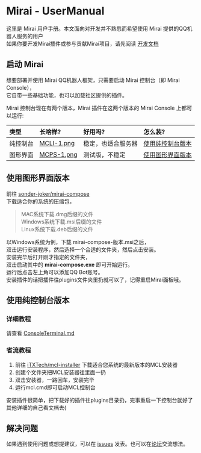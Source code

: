 # Mirai - UserManual

这里是 Mirai 用户手册。本文面向对开发并不熟悉而希望使用 Mirai 提供的QQ机器人服务的用户  
如果你要开发Mirai插件或参与贡献Mirai项目，请先阅读 [开发文档](README.md)  

## 启动 Mirai

想要部署并使用 Mirai QQ机器人框架，只需要启动 Mirai 控制台（即 Mirai Console），  
它自带一些基础功能，也可以加载社区提供的插件。

Mirai 控制台现在有两个版本，Mirai 插件在这两个版本的 Mirai Console 上都可以运行:

[MCLI-1.png]: .UserManual_images/MCLI-1.png

[MCPS-1.png]: .UserManual_images/MCPS-1.png

| 类型   | 长啥样?         | 好用吗?      | 怎么装?                  |
|:-----|:-------------|:----------|:----------------------|
| 纯控制台 | [MCLI-1.png] | 稳定，也适合服务器 | [使用纯控制台版本](#使用纯控制台版本) |
| 图形界面 | [MCPS-1.png] | 测试版，不稳定   | [使用图形界面版本](#使用图形界面版本) |

## 使用图形界面版本

前往 [sonder-joker/mirai-compose](https://github.com/sonder-joker/mirai-compose/releases)  
下载适合你的系统的压缩包，  
>  MAC系统下载.dmg后缀的文件  
>  Windows系统下载.msi后缀的文件  
>  Linux系统下载.deb后缀的文件  

以Windows系统为例，下载 mirai-compose-版本.msi之后，  
双击运行安装程序，然后选择一个合适的文件夹，然后点击安装。  
安装完毕后打开刚才指定的文件夹，  
双击启动其中的 **mirai-compose.exe** 即可开始运行。  
运行后点击左上角可以添加QQ Bot账号。  
安装插件的话把插件往plugins文件夹里扔就可以了，记得重启Mirai面板哦。  

## 使用纯控制台版本

### 详细教程

请查看 [ConsoleTerminal.md](ConsoleTerminal.md)

### 省流教程

1. 前往 [iTXTech/mcl-installer](https://github.com/iTXTech/mcl-installer/releases) 下载适合您系统的最新版本的MCL安装器
2. 创建个文件夹把MCL安装器往里面一扔
3. 双击安装器，一路回车，安装完毕
4. 运行mcl.cmd即可启动MCL控制台

安装插件很简单，把下载好的插件往plugins目录扔，完事重启一下控制台就好了  
其他详细的自己看文档去(  

## 解决问题

如果遇到使用问题或想提建议，可以在 [issues](https://github.com/mamoe/mirai/issues)
发表。也可以在[论坛](https://mirai.mamoe.net/)交流想法。

